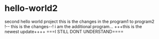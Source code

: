 # hello-world2
second hello world project
this is the changes in the program1 to program2
!-- this is the changes--!
i am the additional program...
+++this is the newest update++++
===I STILL DONT UNDERSTAND====
